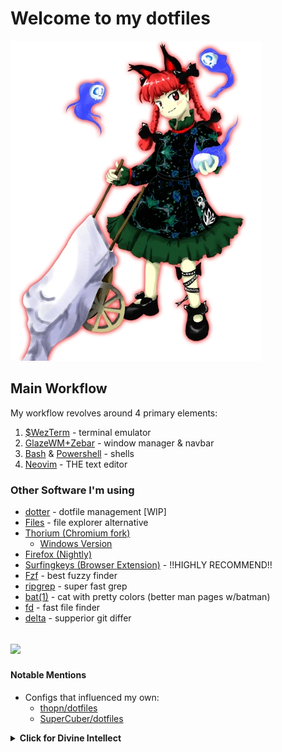 # Welcome to my dotfiles

![Orin](/pics/Th11Rin.png)



## Main Workflow

My workflow revolves around 4 primary elements:

1. [$WezTerm](https://github.com/wez/wezterm) - terminal emulator
2. [GlazeWM+Zebar](https://github.com/glzr-io/glazewm) - window manager & navbar
3. [Bash](https://www.gnu.org/software/bash/) & [Powershell](https://github.com/PowerShell/PowerShell) - shells
4. [Neovim](https://github.com/neovim/neovim) - THE text editor

### Other Software I'm using

- [dotter](https://www.github.com/SuperCuber/dotter) - dotfile management [WIP]
- [Files](https://github.com/files-community/Files) - file explorer alternative
- [Thorium (Chromium fork)](https://github.com/Alex313031/thorium)
  - [Windows Version](https://github.com/Alex313031/Thorium-Win)
- [Firefox (Nightly)](https://www.mozilla.org/en-US/firefox/channel/desktop/)
- [Surfingkeys (Browser Extension)](https://github.com/brookhong/Surfingkeys) - !!HIGHLY RECOMMEND!!
- [Fzf](https://github.com/junegunn/fzf) - best fuzzy finder
- [ripgrep](https://github.com/BurntSushi/ripgrep) - super fast grep
- [bat(1)](https://github.com/sharkdp/bat) - cat with pretty colors (better man pages w/batman)
- [fd](https://github.com/sharkdp/fd) - fast file finder
- [delta](https://github.com/dandavison/delta) - supperior git differ

![](https://komarev.com/ghpvc/?username=cjasaMHC)
---

#### Notable Mentions

- Configs that influenced my own:
  - [thopn/dotfiles](https://github.com/theopn/dotfiles)
  - [SuperCuber/dotfiles](https://github.com/SuperCuber/dotfiles)

<details><summary><b>Click for Divine Intellect</b></summary>
<h2>Special shoutout the one-and-only Terry A. Davis</h2>
<p>
<img src="https://github.com/cjasaMHC/dotfiles/blob/master/pics/RIPTerry.jpg" />
<blockquote>May he rest in peace ❤️</blockquote>
</p></details>
